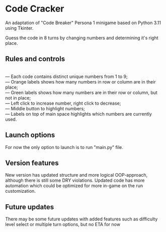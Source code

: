 # Code Cracker
An adaptation of "Code Breaker" Persona 1 minigame based on Python 3.11 using Tkinter.

Guess the code in 8 turns by changing numbers and determining it's right place.

## Rules and controls
<br>— Each code contains distinct unique numbers from 1 to 9;
<br>— Orange labels shows how many numbers in row or column are in their place;
<br>— Green labels shows how many numbers are in their row or column, but not in place;
<br>— Left click to increase number, right click to decrease;
<br>— Middle button to highlight numbers;
<br>— Labels on top of main space highlights which numbers are currently used.

## Launch options
For now the only option to launch is to run "main.py" file.

## Version features
New version has updated structure and more logical OOP-approach, although there is still some DRY violations.
Updated code has more automation which could be optimized for more in-game on the run customization.

## Future updates
There may be some future updates with added features such as difficulty level select or multiple turn options, but no ETA for now